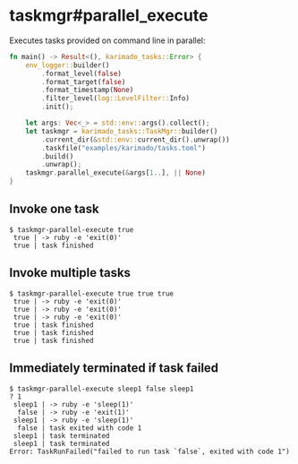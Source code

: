 # taskmgr#parallel_execute

Executes tasks provided on command line in parallel:

```rust
fn main() -> Result<(), karimado_tasks::Error> {
    env_logger::builder()
        .format_level(false)
        .format_target(false)
        .format_timestamp(None)
        .filter_level(log::LevelFilter::Info)
        .init();

    let args: Vec<_> = std::env::args().collect();
    let taskmgr = karimado_tasks::TaskMgr::builder()
        .current_dir(&std::env::current_dir().unwrap())
        .taskfile("examples/karimado/tasks.toml")
        .build()
        .unwrap();
    taskmgr.parallel_execute(&args[1..], || None)
}
```

## Invoke one task

```console
$ taskmgr-parallel-execute true
 true | -> ruby -e 'exit(0)'
 true | task finished

```

## Invoke multiple tasks

```console
$ taskmgr-parallel-execute true true true
 true | -> ruby -e 'exit(0)'
 true | -> ruby -e 'exit(0)'
 true | -> ruby -e 'exit(0)'
 true | task finished
 true | task finished
 true | task finished

```

## Immediately terminated if task failed

```console,ignore
$ taskmgr-parallel-execute sleep1 false sleep1
? 1
 sleep1 | -> ruby -e 'sleep(1)'
  false | -> ruby -e 'exit(1)'
 sleep1 | -> ruby -e 'sleep(1)'
  false | task exited with code 1
 sleep1 | task terminated
 sleep1 | task terminated
Error: TaskRunFailed("failed to run task `false`, exited with code 1")

```
